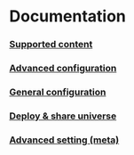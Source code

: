 # Documentation

### [Supported content](supported_content/index.md)

### [Advanced configuration](advanced_configuration)

### [General configuration](general_configuration)

### [Deploy & share universe](deploy_share_universe.md)

### [Advanced setting (meta)](advanced_setting.md)


